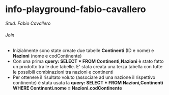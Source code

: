 # info-playground-fabio-cavallero

_Stud. Fabio Cavallero_

###### Join
- Inizialmente sono state create due tabelle **Continenti** (ID e nome) e **Nazioni** (nome e codContinente)
- Con una prima **query: SELECT * FROM Continenti,Nazioni** è stato fatto un prodotto tra le due tabelle. E' stata creata una terza tabella con tutte le possibili combinazioni tra nazioni e continenti
- Per ottenere il risultato voluto (associare ad una nazione il rispettivo continente) è stata usata la **query: SELECT * FROM Nazioni,Continenti WHERE Continenti.nome = Nazioni.codContinente**